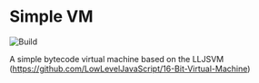 # Simple VM
![Build](https://github.com/renjithgr/simple-vm/workflows/Build/badge.svg)

A simple bytecode virtual machine based on the LLJSVM (https://github.com/LowLevelJavaScript/16-Bit-Virtual-Machine)


